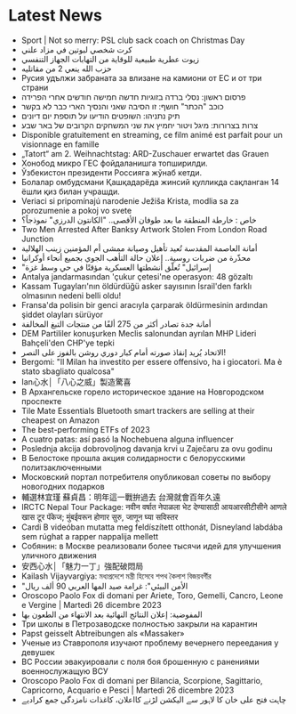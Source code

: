 # Latest News
-  Sport | Not so merry: PSL club sack coach on Christmas Day
-  كرت شخصي لبوتين في مزاد علني
-  زيوت عطرية طبيعية للوقاية من التهابات الجهاز التنفسي
-  حزب الله ينعي 2 من مقاتليه
-  Русия удължи забраната за влизане на камиони от ЕС и от три страни
-  פרסום ראשון: נסלי ברדה בזוגיות חדשה חמישה חודשים אחרי הפרידה
-  כוכב "הכתר" חושף: זו הסיבה שאני והנסיך הארי כבר לא בקשר
-  תיק נתניהו: השופטים הודיעו על תוספת יום דיונים
-  צרות בצרורות: מיגל ויטור יחמיץ את שני המשחקים הקרובים של באר שבע
-  Disponible gratuitement en streaming, ce film animé est parfait pour un visionnage en famille
-  „Tatort“ am 2. Weihnachtstag: ARD-Zuschauer erwartet das Grauen
-  Хонобод микро ГЕС фойдаланишга топширилди.
-  Ўзбекистон президенти Россияга жўнаб кетди.
-  Болалар омбудсмани Қашқадарёда жинсий қулликда сақланган 14 ёшли қиз билан учрашди.
-  Veriaci si pripomínajú narodenie Ježiša Krista, modlia sa za porozumenie a pokoj vo svete
-  خاص : خارطة المنطقة ما بعد طوفان الأقصى.. "الكانتون الدرزي" نموذجاً؟
-  Two Men Arrested After Banksy Artwork Stolen From London Road Junction
-  أمانة العاصمة المقدسة تُعيد تأهيل وصيانة ممشى أم المؤمنين زينب الهلالية
-  محذّرة من ضربات روسية.. إعلان حالة التأهب الجوي بجميع أنحاء أوكرانيا
-  "إسرائيل" تُعلّق أنشطتها العسكرية مؤقتًا في حي وسط غزة
-  Antalya jandarmasından 'çukur çetesi'ne operasyon: 48 gözaltı
-  Kassam Tugayları'nın öldürdüğü asker sayısının İsrail'den farklı olmasının nedeni belli oldu!
-  Fransa'da polisin bir genci aracıyla çarparak öldürmesinin ardından şiddet olayları sürüyor
-  أمانة جدة تصادر أكثر من 275 ألفًا من منتجات التبغ المخالفة
-  DEM Partililer konuşurken Meclis salonundan ayrılan MHP Lideri Bahçeli'den CHP'ye tepki
-  الاتحاد يُريد إنقاذ صورته أمام كبار دوري روشن بالفوز على النصر!
-  Bergomi: "Il Milan ha investito per essere offensivo, ha i giocatori. Ma è stato sbagliato qualcosa"
-  Ian心水│「八心之威」製造驚喜
-  В Архангельске горело историческое здание на Новгородском проспекте
-  Tile Mate Essentials Bluetooth smart trackers are selling at their cheapest on Amazon
-  The best-performing ETFs of 2023
-  A cuatro patas: así pasó la Nochebuena alguna influencer
-  Poslednja akcija dobrovoljnog davanja krvi u Zaječaru za ovu godinu
-  В Белостоке прошла акция солидарности с белорусскими политзаключенными
-  Московский портал потребителя опубликовал советы по выбору новогодних подарков
-  輔選林宜瑾 蘇貞昌：明年這一戰拚過去 台灣就會百年久遠
-  IRCTC Nepal Tour Package: नवीन वर्षात नेपाळला भेट देण्यासाठी आयआरसीटीसीने आणले खास टूर पॅकेज; मुंबईवरून होणार सुरु, जाणून घ्या सविस्तर
-  Cardi B videóban mutatta meg feldíszített otthonát, Disneyland labdába sem rúghat a rapper nappalija mellett
-  Собянин: в Москве реализовали более тысячи идей для улучшения уличного движения
-  安西心水│「魅力一丁」強配破悶局
-  Kailash Vijayvargiya: মধ্যপ্রদেশে মন্ত্রী হিসেবে শপথ কৈলাশ বিজয়বর্গীর
-  "الأمن البيئي": غرامة صيد المها العربي 90 ألف ريال
-  Oroscopo Paolo Fox di domani per Ariete, Toro, Gemelli, Cancro, Leone e Vergine | Martedì 26 dicembre 2023
-  المفوضية: إعلان النتائج النهائية بعد الانتهاء من الطعون بها
-  Три школы в Петрозаводске полностью закрыли на карантин
-  Papst geisselt Abtreibungen als «Massaker»
-  Ученые из Ставрополя изучают проблему вечернего переедания у девушек
-  ВС России эвакуировали с поля боя брошенную с ранениями военнослужащую ВСУ
-  Oroscopo Paolo Fox di domani per Bilancia, Scorpione, Sagittario, Capricorno, Acquario e Pesci | Martedì 26 dicembre 2023
-  چاہت فتح علی خان کا لاہور سے الیکشن لڑنے کااعلان، کاغذات نامزدگی جمع کرادیے
